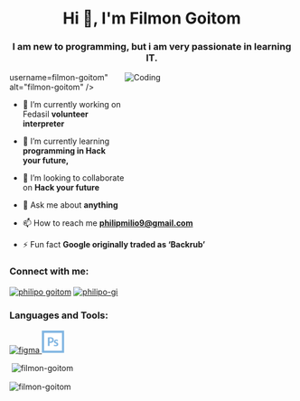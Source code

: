 <h1 align="center">Hi 👋, I'm Filmon Goitom</h1>
<h3 align="center">I am new to programming, but i am very passionate in learning IT.</h3>
<img align="right" alt="Coding" width="300" height="200" src="https://miro.medium.com/max/3840/1*J4Lkof6K3jZpKrxVXdy-Iw.jpeg">



<p align="left"> username=filmon-goitom" alt="filmon-goitom" /></a> </p>

- 🔭 I’m currently working on Fedasil **volunteer interpreter**

- 🌱 I’m currently learning **programming in Hack your future,**

- 👯 I’m looking to collaborate on **Hack your future**

- 💬 Ask me about **anything**

- 📫 How to reach me **philipmilio9@gmail.com**

- ⚡ Fun fact **Google originally traded as ‘Backrub’**

<h3 align="left">Connect with me:</h3>
<p align="left">
<a href="https://fb.com/philipo goitom" target="blank"><img align="center" src="https://raw.githubusercontent.com/rahuldkjain/github-profile-readme-generator/master/src/images/icons/Social/facebook.svg" alt="philipo goitom" height="30" width="40" /></a>
<a href="https://instagram.com/philipo-gi" target="blank"><img align="center" src="https://raw.githubusercontent.com/rahuldkjain/github-profile-readme-generator/master/src/images/icons/Social/instagram.svg" alt="philipo-gi" height="30" width="40" /></a>
</p>

<h3 align="left">Languages and Tools:</h3>
<p align="left"> <a href="https://www.figma.com/" target="_blank" rel="noreferrer"> <img src="https://www.vectorlogo.zone/logos/figma/figma-icon.svg" alt="figma" width="40" height="40"/> </a> <a href="https://www.photoshop.com/en" target="_blank" rel="noreferrer"> <img src="https://raw.githubusercontent.com/devicons/devicon/master/icons/photoshop/photoshop-line.svg" alt="photoshop" width="40" height="40"/> </a> </p>

<p>&nbsp;<img align="center" src="https://github-readme-stats.vercel.app/api?username=filmon-goitom&show_icons=true&locale=en" alt="filmon-goitom" /></p>

<p><img align="center" src="https://github-readme-streak-stats.herokuapp.com/?user=filmon-goitom&" alt="filmon-goitom" /></p>
